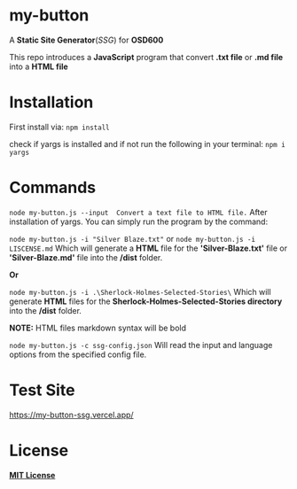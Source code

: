 # my-button

A __Static Site Generator__(_SSG_) for __OSD600__

This repo introduces a __JavaScript__ program that convert __.txt file__ or __.md file__ into a __HTML file__
# Installation 
First install via:
`npm install`

check if yargs is installed and if not run the following in your terminal:
`npm i yargs`
# Commands
`node my-button.js --input  Convert a text file to HTML file.`
After installation of yargs. You can simply run the program by the command:

`node my-button.js -i "Silver Blaze.txt"` or `node my-button.js -i LISCENSE.md`
Which will generate a __HTML__ file for the __'Silver-Blaze.txt'__ file or __'Silver-Blaze.md'__ file into the __/dist__ folder.

__Or__

`node my-button.js -i .\Sherlock-Holmes-Selected-Stories\` 
Which will generate __HTML__ files for the __Sherlock-Holmes-Selected-Stories directory__ into the __/dist__ folder.

**NOTE:** HTML files markdown syntax will be bold

`node my-button.js -c ssg-config.json` Will read the input and language options from the specified config file.

 # Test Site
 https://my-button-ssg.vercel.app/ 
 # License
 [__MIT License__](https://choosealicense.com/licenses/mit/)
 
